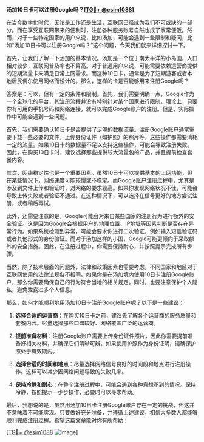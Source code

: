 **汤加10日卡可以注册Google吗？[[TG💪+ @esim1088](https://t.me/s/esim1088)]**

在当今数字化时代，无论是工作还是生活，互联网已经成为我们不可或缺的一部分。而在享受互联网带来的便利时，注册各种服务账号自然也成了家常便饭。然而，对于一些特定国家的用户来说，比如汤加，可能会遇到一些限制和疑问，比如“汤加10日卡可以注册Google吗？”这个问题，今天我们就来详细探讨一下。

首先，让我们了解一下汤加的基本情况。汤加是一个位于南太平洋的小岛国，人口相对较少，互联网普及率也不算高。对于普通用户来说，可能需要依赖运营商提供的短期流量卡来满足日常上网需求。而这种10日卡，通常是为了短期游客或者本地居民偶尔使用网络而设计的。那么，这样的卡是否能够用来注册Google呢？

答案是：可以，但有一定的条件和限制。首先，我们需要明确一点，Google作为一个全球化的平台，其注册流程并没有特别针对某个国家进行限制。理论上，只要你有可用的手机号码和网络连接，就可以完成Google账户的注册。但是，实际操作中可能会遇到一些问题。

首先，我们需要确认10日卡是否提供了足够的数据流量。注册Google账户通常需要下载一些必要的文件，上传身份证件（如护照）的照片等，这些操作都需要消耗一定的流量。如果10日卡的数据量不足以支持这些操作，可能会导致注册失败。因此，在购买10日卡时，建议选择那些提供较大流量包的产品，并且提前检查套餐内容。

其次，网络稳定性也是一个重要因素。虽然10日卡可以提供基本的上网功能，但在某些情况下，网络速度可能较慢或不稳定。而Google账户注册过程中，尤其是涉及到文件上传和验证时，对网络的要求较高。如果你发现网络状况不佳，可能会导致上传失败或者验证不通过。在这种情况下，可以选择在信号更好的地方尝试注册，或者稍后再试。

此外，还需要注意的是，Google可能会对来自某些国家的注册行为进行额外的安全验证。这是因为Google会根据用户的地理位置、IP地址等因素判断是否存在异常行为。如果系统检测到异常，可能会要求你进行二次验证，例如输入短信验证码或者其他形式的身份验证。而对于汤加这样的小国，Google可能更倾向于采取额外的安全措施。因此，在注册过程中，你需要保持耐心，并按照提示完成所有步骤。

当然，除了技术层面的问题外，法律和政策因素也需要考虑。不同国家和地区对于互联网使用的法律法规各不相同。如果你是在汤加境内使用10日卡注册Google账户，那么你需要确保自己的行为符合当地的相关规定。同时，也要注意保护个人隐私，避免泄露过多个人信息。

那么，如何才能顺利地用汤加10日卡注册Google账户呢？以下是一些建议：

1. **选择合适的运营商**：在购买10日卡之前，建议先了解各个运营商的服务质量和套餐内容。尽量选择那些口碑较好、网络覆盖广泛的运营商。

2. **提前准备材料**：注册Google账户需要上传身份证件照片，因此你需要提前准备好相关材料，并确保它们清晰可辨。如果使用护照作为身份证明，请确保护照处于有效期内。

3. **选择合适的时间和地点**：尽量选择网络信号良好的时间段和地点进行注册操作。这样可以减少因网络问题导致的失败几率。

4. **保持冷静和耐心**：在整个注册过程中，可能会遇到各种意想不到的情况。保持冷静，按照提示一步步操作，必要时可以寻求帮助。

最后，我想说的是，虽然用汤加10日卡注册Google账户存在一定的挑战，但这并不意味着不可能实现。只要做好充分准备，并遵循上述建议，相信大多数人都能够顺利完成注册过程。希望这篇文章能对你有所帮助！

[[TG💪+ @esim1088](https://t.me/s/esim1088) ![Image](https://i.postimg.cc/4NQfJmqS/Snipaste-2025-05-13-00-14-12.png)]